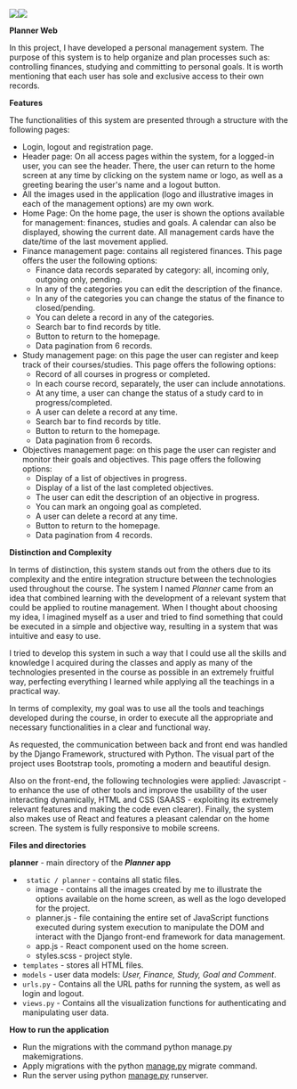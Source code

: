 ﻿
![](Aspose.Words.2eba9dbb-0d2f-45c0-8098-99d6d12b102b.001.png)![](Aspose.Words.2eba9dbb-0d2f-45c0-8098-99d6d12b102b.002.png)

**Planner Web**

In this project, I have developed a personal management system. The purpose of this system is to help organize and plan processes such as: controlling finances, studying and committing to personal goals. It is worth mentioning that each user has sole and exclusive access to their own records. 

**Features**

The functionalities of this system are presented through a structure with the following pages:

- Login, logout and registration page.
- Header page: On all access pages within the system, for a logged-in user, you can see the header. There, the user can return to the home screen at any time by clicking on the system name or logo, as well as a greeting bearing the user's name and a logout button.
- All the images used in the application (logo and illustrative images in each of the management options) are my own work.
- Home Page: On the home page, the user is shown the options available for management: finances, studies and goals. A calendar can also be displayed, showing the current date. All management cards have the date/time of the last movement applied.
- Finance management page: contains all registered finances. This page offers the user the following options:
  - Finance data records separated by category: all, incoming only, outgoing only, pending.
  - In any of the categories you can edit the description of the finance.
  - In any of the categories you can change the status of the finance to closed/pending.
  - You can delete a record in any of the categories.
  - Search bar to find records by title.
  - Button to return to the homepage.
  - Data pagination from 6 records.
- Study management page: on this page the user can register and keep track of their courses/studies. This page offers the following options:
  - Record of all courses in progress or completed.
  - In each course record, separately, the user can include annotations.
  - At any time, a user can change the status of a study card to in progress/completed.
  - A user can delete a record at any time.
  - Search bar to find records by title.
  - Button to return to the homepage.
  - Data pagination from 6 records.
- Objectives management page: on this page the user can register and monitor their goals and objectives. This page offers the following options:
  - Display of a list of objectives in progress.
  - Display of a list of the last completed objectives.
  - The user can edit the description of an objective in progress.
  - You can mark an ongoing goal as completed.
  - A user can delete a record at any time.
  - Button to return to the homepage.
  - Data pagination from 4 records.

**Distinction and Complexity**

In terms of distinction, this system stands out from the others due to its complexity and the entire integration structure between the technologies used throughout the course. The system I named *Planner* came from an idea that combined learning with the development of a relevant system that could be applied to routine management. When I thought about choosing my idea, I imagined myself as a user and tried to find something that could be executed in a simple and objective way, resulting in a system that was intuitive and easy to use. 

I tried to develop this system in such a way that I could use all the skills and knowledge I acquired during the classes and apply as many of the technologies presented in the course as possible in an extremely fruitful way, perfecting everything I learned while applying all the teachings in a practical way. 

In terms of complexity, my goal was to use all the tools and teachings developed during the course, in order to execute all the appropriate and necessary functionalities in a clear and functional way. 

As requested, the communication between back and front end was handled by the Django Framework, structured with Python. The visual part of the project uses Bootstrap tools, promoting a modern and beautiful design. 

Also on the front-end, the following technologies were applied: Javascript - to enhance the use of other tools and improve the usability of the user interacting dynamically, HTML and CSS (SAASS - exploiting its extremely relevant features and making the code even clearer). Finally, the system also makes use of React and features a pleasant calendar on the home screen. The system is fully responsive to mobile screens.

**Files and directories**

**planner** - main directory of the ***Planner* app**

- ` static / planner` - contains all static files.
  - image - contains all the images created by me to illustrate the options available on the home screen, as well as the logo developed for the project.
  - planner.js - file containing the entire set of JavaScript functions executed during system execution to manipulate the DOM and interact with the Django front-end framework for data management.
  - app.js - React component used on the home screen.
  - styles.scss - project style.
- `templates` - stores all HTML files.
- `models` - user data models: *User, Finance, Study, Goal and Comment*.
- `urls.py` - Contains all the URL paths for running the system, as well as login and logout.
- `views.py` - Contains all the visualization functions for authenticating and manipulating user data.

**How to run the application**

- Run the migrations with the command python manage.py makemigrations.
- Apply migrations with the python [manage.py](http://manage.py/) migrate command.
- Run the server using python [manage.py](http://manage.py/) runserver.

